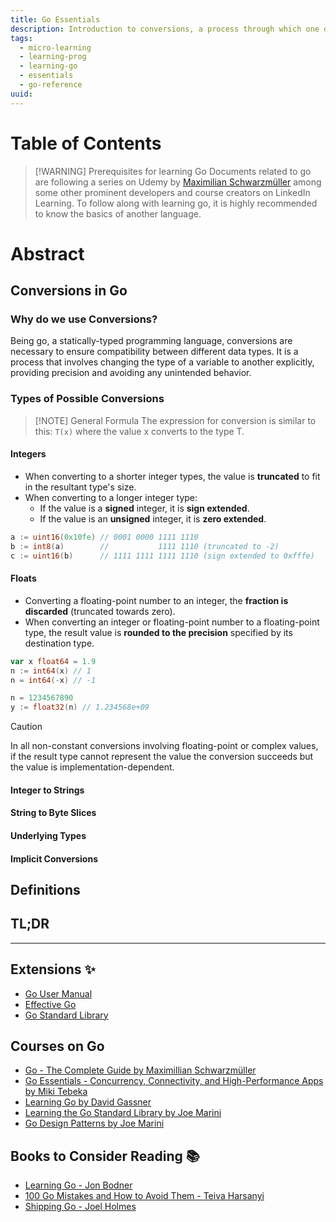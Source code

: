 ```yaml
---
title: Go Essentials
description: Introduction to conversions, a process through which one data type can be converted to another using a conversion method. This may change the representation and will have a run-time cost.
tags:
  - micro-learning
  - learning-prog
  - learning-go
  - essentials
  - go-reference
uuid:
---
```

# Table of Contents


> [!WARNING] Prerequisites for learning Go
> Documents related to go are following a series on Udemy by [Maximilian Schwarzmüller](https://www.udemy.com/user/maximilian-schwarzmuller/) among some other prominent developers and course creators on LinkedIn Learning. To follow along with learning go, it is highly recommended to know the basics of another language.  

# Abstract

## Conversions in Go

### Why do we use Conversions?

Being go, a statically-typed programming language, conversions are necessary to ensure compatibility between different data types. It is a process that involves changing the type of a variable to another explicitly, providing precision and avoiding any unintended behavior.

### Types of Possible Conversions

> [!NOTE] General Formula
> The expression for conversion is similar to this: `T(x)` where the value x converts to the type T.

#### Integers
- When converting to a shorter integer types, the value is **truncated** to fit in the resultant type's size.
- When converting to a longer integer type:
	- If the value is a **signed** integer, it is **sign extended**.
	- If the value is an **unsigned** integer, it is **zero extended**.

```go
a := uint16(0x10fe) // 0001 0000 1111 1110
b := int8(a)        //           1111 1110 (truncated to -2)
c := uint16(b)      // 1111 1111 1111 1110 (sign extended to 0xfffe)
```
#### Floats
- Converting a floating-point number to an integer, the **fraction is discarded** (truncated towards zero).
- When converting an integer or floating-point number to a floating-point type, the result value is **rounded to the precision** specified by its destination type.

```go
var x float64 = 1.9
n := int64(x) // 1 
n = int64(-x) // -1

n = 1234567890
y := float32(n) // 1.234568e+09
```

> [!CAUTION] 
> In all non-constant conversions involving floating-point or complex values, if the result type cannot represent the value the conversion succeeds but the value is implementation-dependent. 

#### Integer to Strings

#### String to Byte Slices

#### Underlying Types

#### Implicit Conversions

####

## Definitions

## TL;DR

---
## Extensions ✨
- [Go User Manual](https://tip.golang.org/doc/)
- [Effective Go](https://tip.golang.org/doc/effective_go)
- [Go Standard Library](https://pkg.go.dev/std)

## Courses on Go
- [Go - The Complete Guide by Maximillian Schwarzmüller](https://www.udemy.com/course/go-the-complete-guide/?couponCode=ST19MT61724)
- [Go Essentials - Concurrency, Connectivity, and High-Performance Apps by Miki Tebeka](https://www.linkedin.com/learning/go-essentials-concurrency-connectivity-and-high-performance-apps)
- [Learning Go by David Gassner](https://www.linkedin.com/learning/learning-go-8399317/)
- [Learning the Go Standard Library by Joe Marini](https://www.linkedin.com/learning/learning-the-go-standard-library/)
- [Go Design Patterns by Joe Marini](https://www.linkedin.com/learning/go-design-patterns/)

## Books to Consider Reading 📚
- [Learning Go - Jon Bodner](https://learning.oreilly.com/library/view/learning-go/9781492077206/)
- [100 Go Mistakes and How to Avoid Them - Teiva Harsanyi](https://learning.oreilly.com/library/view/100-go-mistakes/9781617299599/)
- [Shipping Go - Joel Holmes](https://learning.oreilly.com/library/view/shipping-go/9781617299506/)
